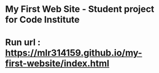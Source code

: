# My First Web Site  - Student project for Code Institute


# Run url : https://mlr314159.github.io/my-first-website/index.html
